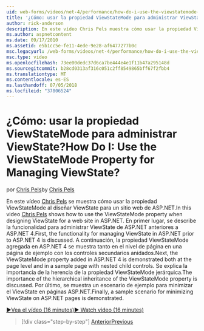 ```yaml
---
uid: web-forms/videos/net-4/performance/how-do-i-use-the-viewstatemode-property-for-managing-viewstate
title: '¿Cómo: usar la propiedad ViewStateMode para administrar ViewState? | Microsoft Docs'
author: rick-anderson
description: En este vídeo Chris Pels muestra cómo usar la propiedad ViewStateMode al diseñar ViewState para un sitio web de ASP.NET.
ms.author: aspnetcontent
ms.date: 09/17/2010
ms.assetid: e5b1cc5e-fe11-4ede-9e28-af6477277b0c
msc.legacyurl: /web-forms/videos/net-4/performance/how-do-i-use-the-viewstatemode-property-for-managing-viewstate
msc.type: video
ms.openlocfilehash: 73ee00dedc37d6ca7be444e4e1f11b47a295148d
ms.sourcegitcommit: b28cd0313af316c051c2ff8549865bff67f2fbb4
ms.translationtype: MT
ms.contentlocale: es-ES
ms.lasthandoff: 07/05/2018
ms.locfileid: "37806524"
---
```

<a name="how-do-i-use-the-viewstatemode-property-for-managing-viewstate"></a><span data-ttu-id="b8041-104">¿Cómo: usar la propiedad ViewStateMode para administrar ViewState?</span><span class="sxs-lookup"><span data-stu-id="b8041-104">How Do I: Use the ViewStateMode Property for Managing ViewState?</span></span>
====================
<span data-ttu-id="b8041-105">por [Chris Pels](https://twitter.com/chrispels)</span><span class="sxs-lookup"><span data-stu-id="b8041-105">by [Chris Pels](https://twitter.com/chrispels)</span></span>

<span data-ttu-id="b8041-106">En este vídeo [Chris Pels](http://www.idevtech.com) se muestra cómo usar la propiedad ViewStateMode al diseñar ViewState para un sitio web de ASP.NET.</span><span class="sxs-lookup"><span data-stu-id="b8041-106">In this video [Chris Pels](http://www.idevtech.com) shows how to use the ViewStateMode property when designing ViewState for a web site in ASP.NET.</span></span> <span data-ttu-id="b8041-107">En primer lugar, se describe la funcionalidad para administrar ViewState de ASP.NET anteriores a ASP.NET 4.</span><span class="sxs-lookup"><span data-stu-id="b8041-107">First, the functionality for managing ViewState in ASP.NET prior to ASP.NET 4 is discussed.</span></span> <span data-ttu-id="b8041-108">A continuación, la propiedad ViewStateMode agregada en ASP.NET 4 se muestra tanto en el nivel de página en una página de ejemplo con los controles secundarios anidados.</span><span class="sxs-lookup"><span data-stu-id="b8041-108">Next, the ViewStateMode property added in ASP.NET 4 is demonstrated both at the page level and in a sample page with nested child controls.</span></span> <span data-ttu-id="b8041-109">Se explica la importancia de la herencia de la propiedad ViewStateMode jerárquica.</span><span class="sxs-lookup"><span data-stu-id="b8041-109">The importance of the hierarchical inheritance of the ViewStateMode property is discussed.</span></span> <span data-ttu-id="b8041-110">Por último, se muestra un escenario de ejemplo para minimizar el ViewState en páginas ASP.NET.</span><span class="sxs-lookup"><span data-stu-id="b8041-110">Finally, a sample scenario for minimizing ViewState on ASP.NET pages is demonstrated.</span></span>

[<span data-ttu-id="b8041-111">&#9654;Vea el vídeo (16 minutos)</span><span class="sxs-lookup"><span data-stu-id="b8041-111">&#9654; Watch video (16 minutes)</span></span>](https://channel9.msdn.com/Blogs/ASP-NET-Site-Videos/how-do-i-use-the-viewstatemode-property-for-managing-viewstate)

> [!div class="step-by-step"]
> [<span data-ttu-id="b8041-112">Anterior</span><span class="sxs-lookup"><span data-stu-id="b8041-112">Previous</span></span>](aspnet-4-quick-hit-easy-state-compression.md)
